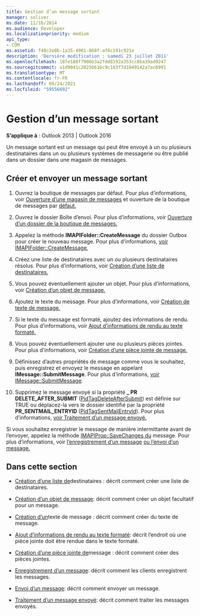 ```yaml
---
title: Gestion d’un message sortant
manager: soliver
ms.date: 11/16/2014
ms.audience: Developer
ms.localizationpriority: medium
api_type:
- COM
ms.assetid: f40c2e0b-1a35-4901-868f-af6c191c921e
description: 'Derniére modification : samedi 23 juillet 2011'
ms.openlocfilehash: 18fe188f7906b3a2fdd8192a353cc8ba39ad0247
ms.sourcegitcommit: a1d9041c20256616c9c183f7d1049142a7ac6991
ms.translationtype: MT
ms.contentlocale: fr-FR
ms.lasthandoff: 09/24/2021
ms.locfileid: "59556692"
---
```

# <a name="handling-an-outgoing-message"></a>Gestion d’un message sortant

**S’applique à** : Outlook 2013 | Outlook 2016 
  
Un message sortant est un message qui peut être envoyé à un ou plusieurs destinataires dans un ou plusieurs systèmes de messagerie ou être publié dans un dossier dans une magasin de messages.
  
## <a name="create-and-send-an-outgoing-message"></a>Créer et envoyer un message sortant
  
1. Ouvrez la boutique de messages par défaut. Pour plus d’informations, voir [Ouverture d’une magasin de messages](opening-a-message-store.md) et ouverture de la boutique de messages par [défaut.](opening-the-default-message-store.md)
    
2. Ouvrez le dossier Boîte d’envoi. Pour plus d’informations, voir [Ouverture d’un dossier de la boutique de messages.](opening-a-message-store-folder.md)
    
3. Appelez la méthode **IMAPIFolder::CreateMessage** du dossier Outbox pour créer le nouveau message. Pour plus d’informations, [voir IMAPIFolder::CreateMessage](imapifolder-createmessage.md),
    
4. Créez une liste de destinataires avec un ou plusieurs destinataires résolus. Pour plus d’informations, voir [Création d’une liste de destinataires.](creating-a-recipient-list.md)
    
5. Vous pouvez éventuellement ajouter un objet. Pour plus d’informations, voir [Création d’un objet de message.](creating-a-message-subject.md)
    
6. Ajoutez le texte du message. Pour plus d’informations, voir [Création de texte de message.](creating-message-text.md)
    
7. Si le texte du message est formaté, ajoutez des informations de rendu. Pour plus d’informations, voir [Ajout d’informations de rendu au texte formaté.](adding-rendering-information-to-formatted-text.md)
    
8. Vous pouvez éventuellement ajouter une ou plusieurs pièces jointes. Pour plus d’informations, voir [Création d’une pièce jointe de message.](creating-a-message-attachment.md)
    
9. Définissez d’autres propriétés de message comme vous le souhaitez, puis enregistrez et envoyez le message en appelant **IMessage::SubmitMessage**. Pour plus d’informations, [voir IMessage::SubmitMessage](imessage-submitmessage.md).
    
10. Supprimez le message envoyé si la propriété **\_ PR DELETE_AFTER_SUBMIT** ([PidTagDeleteAfterSubmit](pidtagdeleteaftersubmit-canonical-property.md)) est définie sur TRUE ou déplacez-la vers le dossier identifié par la propriété **PR_SENTMAIL_ENTRYID** ([PidTagSentMailEntryId](pidtagsentmailentryid-canonical-property.md)). Pour plus d’informations, [voir Traitement d’un message envoyé.](processing-a-sent-message.md)
    
Si vous souhaitez enregistrer le message de manière intermittante avant de l’envoyer, appelez la méthode [IMAPIProp::SaveChanges du](imapiprop-savechanges.md) message. Pour plus d’informations, voir [l’enregistrement d’un message](saving-a-message.md) [ou l’envoi d’un message.](sending-a-message.md) 
  
## <a name="in-this-section"></a>Dans cette section

- [Création d’une liste de](creating-a-recipient-list.md)destinataires : décrit comment créer une liste de destinataires.
    
- [Création d’un objet de message](creating-a-message-subject.md): décrit comment créer un objet facultatif pour un message.
    
- [Création d’un](creating-message-text.md)texte de message : décrit comment créer du texte de message.
    
- [Ajout d’informations de rendu au texte formaté](adding-rendering-information-to-formatted-text.md): décrit l’endroit où une pièce jointe doit être rendue dans le texte formaté.
    
- [Création d’une pièce jointe de](creating-a-message-attachment.md)message : décrit comment créer des pièces jointes.
    
- [Enregistrement d’un message](saving-a-message.md): décrit comment les clients enregistrent les messages.
    
- [Envoi d’un message](sending-a-message.md): décrit comment envoyer un message.
    
- [Traitement d’un message envoyé](processing-a-sent-message.md): décrit comment traiter les messages envoyés.
    

